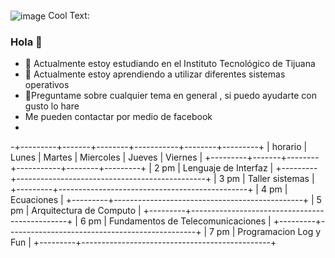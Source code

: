 
![image](https://user-images.githubusercontent.com/47792507/109370768-95c26e00-7856-11eb-973c-a201afadcc15.png)
<a href="http://cooltext.com" target="_top"><img src="https://cooltext.com/images/ct_pixel.gif" width="80" height="15" alt="Cool Text: Logo and Graphics Generator" border="0" /></a>


### Hola  👋




- 🔭 Actualmente estoy estudiando en el Instituto Tecnológico de Tijuana
- 🌱 Actualmente estoy aprendiendo a utilizar diferentes sistemas operativos
- 💬Preguntame  sobre cualquier tema en general , si puedo ayudarte con gusto lo hare
- Me pueden contactar por medio de facebook 
-
-+---------+-------+--------+-----------+--------+---------+
| horario | Lunes | Martes | Miercoles | Jueves | Viernes |
+---------+-------+--------+-----------+--------+---------+
| 2 pm    | Lenguaje de Interfaz                          |
+---------+-----------------------------------------------+
| 3 pm    | Taller sistemas                               |
+---------+-----------------------------------------------+
| 4 pm    | Ecuaciones                                    |
+---------+-----------------------------------------------+
| 5 pm    | Arquitectura de Computo                       |
+---------+-----------------------------------------------+
| 6 pm    | Fundamentos de Telecomunicaciones             |
+---------+-----------------------------------------------+
| 7 pm    | Programacion Log y Fun                        |
+---------+-----------------------------------------------+
